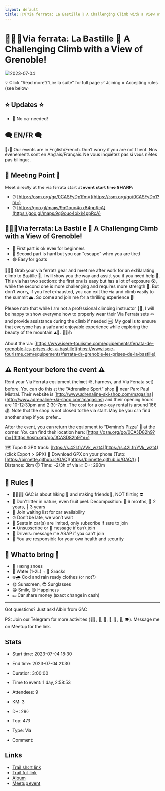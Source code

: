 ```yaml
---
layout: default
title: 🧗‍♂️🔴Via ferrata: La Bastille 🌄 A Challenging Climb with a View of Grenoble!
---
```


# 🧗‍♂️🔴Via ferrata: La Bastille 🌄 A Challenging Climb with a View of Grenoble!

![2023-07-04](/Stats/img/orig/2023-07-04.jpg)

💡 Click “Read more”/“Lire la suite” for full page ✅ Joining = Accepting rules (see below)

## ⭐ Updates ⭐

* 📅 No car needed!

## 🗨️ EN/FR 🗨️
🦅/🐓 Our events are in English/French. Don’t worry if you are not fluent. Nos évènements sont en Anglais/Français. Ne vous inquiétez pas si vous n’êtes pas bilingue.

## 📍 Meeting Point 📍
Meet directly at the via ferrata start at **event start time SHARP**:

* ⏰ [https://osm.org/go/0CASFyDp1?m=](https://osm.org/go/0CASFyDp1?m=)
* ⏰ [https://goo.gl/maps/9qGouo4oix84ppRcA](https://goo.gl/maps/9qGouo4oix84ppRcA)

## 🧗‍♂️🔴Via ferrata: La Bastille 🌄 A Challenging Climb with a View of Grenoble!

* 🔵 First part is ok even for beginners
* 🔴 Second part is hard but you can "escape" when you are tired
* 🟢 Easy for goats

🧗‍♂️🔴 Grab your via ferrata gear and meet me after work for an exhilarating climb to Bastille 🌄. I will show you the way and assist you if you need help 💪. This via has two sections: the first one is easy but has a lot of exposure 😵, while the second one is more challenging and requires more strength 💪. But don’t worry, if you feel exhausted, you can exit the via and climb easily to the summit 🏔️. So come and join me for a thrilling experience 🤩!

Please note that while I am not a professional climbing instructor 🧗‍♂️, I will be happy to show everyone how to properly wear their Via Ferrata sets 🪢 and provide assistance during the climb if needed 🆘. My goal is to ensure that everyone has a safe and enjoyable experience while exploring the beauty of the mountain ⛰️👀. 🧗‍♀️👍

About the via: [https://www.isere-tourisme.com/equipements/ferrata-de-grenoble-les-prises-de-la-bastille](https://www.isere-tourisme.com/equipements/ferrata-de-grenoble-les-prises-de-la-bastille)

## ⚠️ Rent your before the event ⚠️
Rent your Via Ferrata equipment (helmet 🪖, harness, and Via Ferrata set) before. You can do this at the “Adrenaline Sport” shop 🏬 near Parc Paul Mistral. Their website is [http://www.adrenaline-ski-shop.com/magasins](http://www.adrenaline-ski-shop.com/magasins) and their opening hours are 10-12:30pm and 2:30-7pm. The cost for a one-day rental is around 16€ 💰. Note that the shop is not closed to the via start. May be you can find another shop if you prefer...

After the event, you can return the equipment to “Domino’s Pizza” 🍕 at the corner. You can find their location here: [https://osm.org/go/0CASD82h9?m=](https://osm.org/go/0CASD82h9?m=)

🗺️ Topo & GPX track: [https://s.42l.fr/VVk_wzt4](https://s.42l.fr/VVk_wzt4) (click Export > GPX)
📲 Download GPX on your phone (Tuto: [https://binnette.github.io/GAC](https://binnette.github.io/GAC/))
📏 Distance: 3km
⏱️ Time: \~2/3h of via
📈 D+: 290m

## 📜 Rules 📜

* 🚶‍♀️🚶‍♂️ GAC is about hiking 🥾 and making friends 🤗, NOT flirting ⛔
* 🚮 Don't litter in nature, even fruit peel. Decomposition: 🍊 6 months, 🍌 2 years, 🥚 3 years
* 🚗 Join waiting list for car availability
* ⏰ Don’t be late, we won’t wait
* 💺 Seats in car(s) are limited, only subscribe if sure to join
* ❌ Unsubscribe or 💬 message if can’t join
* 🚗 Drivers: message me ASAP if you can’t join
* 💟 You are responsible for your own health and security

## 🎒 What to bring 🎒

* 🥾 Hiking shoes
* 🧃 Water (1-2L) + 🍫 Snacks
* ❄️🌧️ Cold and rain ready clothes (or not?)
* 🌞 Sunscreen, 😎 Sunglasses
* 😁 Smile, 😊 Happiness
* 💵 Car share money (exact change in cash)

***

Got questions? Just ask!
Albin from GAC

PS: Join our Telegram for more activities (🧗‍♀️, 🏓, 🎳, 🎲, 🎥, 🎵, 🍽️). Message me on Meetup for the link.

## Stats

- Start time: 2023-07-04 18:30
- End time: 2023-07-04 21:30
- Duration: 3:00:00
- Time to event: 1 day, 2:58:53
- Attendees: 9

- KM: 3
- D+: 290
- Top: 473
- Type: Via
- Comment: 

## Links

- [Trail short link](https://s.42l.fr/VVk_wzt4)
- [Trail full link]()
- [Album](https://binnette.github.io/GacImg2023/2023-07-04-🧗‍♂️🔴Via-ferrata-La-Bastille-🌄-A-Challenging-Climb-with-a-View-of-Grenoble.html)
- [Meetup event](https://www.meetup.com/grenoble-adventure-club-english-french/events/294575737/)
